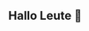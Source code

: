 ## Hallo Leute 🦖 



<!---
KitzelZ/KitzelZ is a ✨ special ✨ repository because its `README.md` (this file) appears on your GitHub profile.
You can click the Preview link to take a look at your changes.
--->
